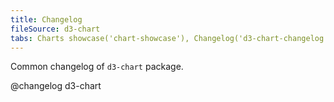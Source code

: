 ```yaml
---
title: Changelog
fileSource: d3-chart
tabs: Charts showcase('chart-showcase'), Changelog('d3-chart-changelog')
---
```


Common changelog of `d3-chart` package.

@changelog d3-chart
